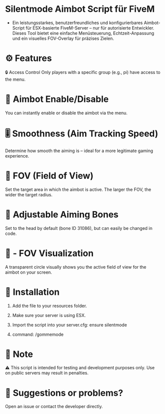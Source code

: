 # Silentmode Aimbot Script für FiveM

- Ein leistungsstarkes, benutzerfreundliches und konfigurierbares Aimbot-Script für ESX-basierte FiveM-Server – nur für autorisierte Entwickler. Dieses Tool bietet eine einfache Menüsteuerung, Echtzeit-Anpassung und ein visuelles FOV-Overlay für präzises Zielen.


# ⚙️ Features
🔒 Access Control
Only players with a specific group (e.g., pi) have access to the menu.

# 🎯 Aimbot Enable/Disable
You can instantly enable or disable the aimbot via the menu.

# 🎚️ Smoothness (Aim Tracking Speed)
Determine how smooth the aiming is – ideal for a more legitimate gaming experience.

# 🧠 FOV (Field of View)
Set the target area in which the aimbot is active. The larger the FOV, the wider the target radius.

# 📍 Adjustable Aiming Bones
Set to the head by default (bone ID 31086), but can easily be changed in code.

# 🔵 - FOV Visualization
A transparent circle visually shows you the active field of view for the aimbot on your screen.



# 📂 Installation
1. Add the file to your resources folder.

2. Make sure your server is using ESX.

3. Import the script into your server.cfg: ensure silentmode

4. command: /gommemode



# 🧠 Note
⚠️ This script is intended for testing and development purposes only. Use on public servers may result in penalties.



# 💬 Suggestions or problems?
Open an issue or contact the developer directly.
